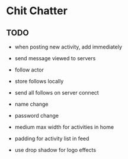 # Chit Chatter

## TODO

- when posting new activity, add immediately
- send message viewed to servers
- follow actor
- store follows locally
- send all follows on server connect
- name change
- password change

- medium max width for activities in home
- padding for activity list in feed
- use drop shadow for logo effects
